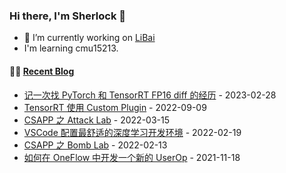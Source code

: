 ### Hi there, I'm Sherlock 👋

- 🔭 I’m currently working on [LiBai](https://github.com/Oneflow-Inc/libai)
- I'm learning cmu15213.

#### 🤹‍♀️ <a href="https://l1aoxingyu.github.io/blogpages/" target="_blank">Recent Blog</a>
<!-- blog starts -->
* [记一次找 PyTorch 和 TensorRT FP16 diff 的经历](https://sherlockliao.notion.site/PyTorch-TensorRT-FP16-diff-11370593481a47c3bcc74319d203b5ec) - 2023-02-28
* [TensorRT 使用 Custom Plugin](https://l1aoxingyu.github.io/blogpages/deep%20learning/deployment/tensorrt/inference/onnx/2022/09/09/tensorrt-plugin.html) - 2022-09-09
* [CSAPP 之 Attack Lab](https://l1aoxingyu.github.io/blogpages/operation%20system/c/csapp/assembly/attack/disassembly/2022/03/15/csapp-attack.html) - 2022-03-15
* [VSCode 配置最舒适的深度学习开发环境](https://l1aoxingyu.github.io/blogpages/vscode/tool/development/deep%20learning/2022/02/19/vscode-develop_tool.html) - 2022-02-19
* [CSAPP 之 Bomb Lab](https://l1aoxingyu.github.io/blogpages/operation%20system/c/csapp/assembly/2022/02/13/csapp-bomb.html) - 2022-02-13
* [如何在 OneFlow 中开发一个新的 UserOp](https://l1aoxingyu.github.io/blogpages/deep%20learning/userop/dl%20framework/2021/11/18/oneflow-userOp.html) - 2021-11-18
<!-- blog ends -->

<!--
**L1aoXingyu/L1aoXingyu** is a ✨ _special_ ✨ repository because its `README.md` (this file) appears on your GitHub profile.

Here are some ideas to get you started:

- 🔭 I’m currently working on ...
- 🌱 I’m currently learning ...
- 👯 I’m looking to collaborate on ...
- 🤔 I’m looking for help with ...
- 💬 Ask me about ...
- 📫 How to reach me: ...
- 😄 Pronouns: ...
- ⚡ Fun fact: ...
-->
